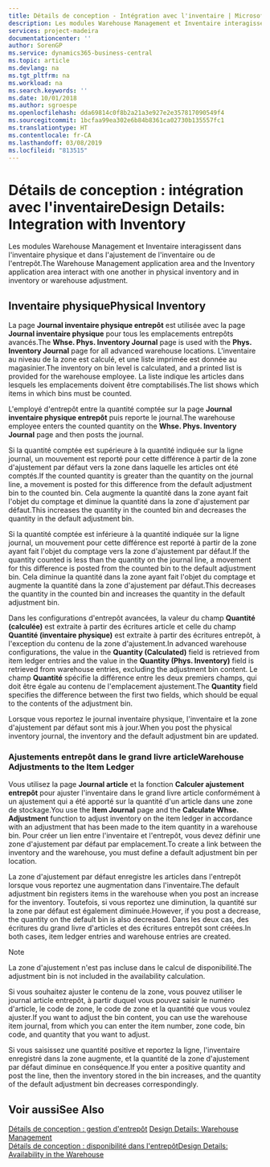 ```yaml
---
title: Détails de conception - Intégration avec l'inventaire | Microsoft Docs
description: Les modules Warehouse Management et Inventaire interagissent dans l'inventaire physique et dans l'ajustement de l'inventaire ou de l'entrepôt.
services: project-madeira
documentationcenter: ''
author: SorenGP
ms.service: dynamics365-business-central
ms.topic: article
ms.devlang: na
ms.tgt_pltfrm: na
ms.workload: na
ms.search.keywords: ''
ms.date: 10/01/2018
ms.author: sgroespe
ms.openlocfilehash: dda69814c0f8b2a21a3e927e2e357817090549f4
ms.sourcegitcommit: 1bcfaa99ea302e6b84b8361ca02730b135557fc1
ms.translationtype: HT
ms.contentlocale: fr-CA
ms.lasthandoff: 03/08/2019
ms.locfileid: "813515"
---
```

# <a name="design-details-integration-with-inventory"></a><span data-ttu-id="ed649-103">Détails de conception : intégration avec l'inventaire</span><span class="sxs-lookup"><span data-stu-id="ed649-103">Design Details: Integration with Inventory</span></span>
<span data-ttu-id="ed649-104">Les modules Warehouse Management et Inventaire interagissent dans l'inventaire physique et dans l'ajustement de l'inventaire ou de l'entrepôt.</span><span class="sxs-lookup"><span data-stu-id="ed649-104">The Warehouse Management application area and the Inventory application area interact with one another in physical inventory and in inventory or warehouse adjustment.</span></span>  
  
## <a name="physical-inventory"></a><span data-ttu-id="ed649-105">Inventaire physique</span><span class="sxs-lookup"><span data-stu-id="ed649-105">Physical Inventory</span></span>  
 <span data-ttu-id="ed649-106">La page **Journal inventaire physique entrepôt** est utilisée avec la page **Journal inventaire physique** pour tous les emplacements entrepôts avancés.</span><span class="sxs-lookup"><span data-stu-id="ed649-106">The **Whse. Phys. Inventory Journal** page is used with the **Phys. Inventory Journal** page for all advanced warehouse locations.</span></span> <span data-ttu-id="ed649-107">L'inventaire au niveau de la zone est calculé, et une liste imprimée est donnée au magasinier.</span><span class="sxs-lookup"><span data-stu-id="ed649-107">The inventory on bin level is calculated, and a printed list is provided for the warehouse employee.</span></span> <span data-ttu-id="ed649-108">La liste indique les articles dans lesquels les emplacements doivent être comptabilisés.</span><span class="sxs-lookup"><span data-stu-id="ed649-108">The list shows which items in which bins must be counted.</span></span>  
  
 <span data-ttu-id="ed649-109">L'employé d'entrepôt entre la quantité comptée sur la page **Journal inventaire physique entrepôt** puis reporte le journal.</span><span class="sxs-lookup"><span data-stu-id="ed649-109">The warehouse employee enters the counted quantity on the **Whse. Phys. Inventory Journal** page and then posts the journal.</span></span>  
  
 <span data-ttu-id="ed649-110">Si la quantité comptée est supérieure à la quantité indiquée sur la ligne journal, un mouvement est reporté pour cette différence à partir de la zone d'ajustement par défaut vers la zone dans laquelle les articles ont été comptés.</span><span class="sxs-lookup"><span data-stu-id="ed649-110">If the counted quantity is greater than the quantity on the journal line, a movement is posted for this difference from the default adjustment bin to the counted bin.</span></span> <span data-ttu-id="ed649-111">Cela augmente la quantité dans la zone ayant fait l'objet du comptage et diminue la quantité dans la zone d'ajustement par défaut.</span><span class="sxs-lookup"><span data-stu-id="ed649-111">This increases the quantity in the counted bin and decreases the quantity in the default adjustment bin.</span></span>  
  
 <span data-ttu-id="ed649-112">Si la quantité comptée est inférieure à la quantité indiquée sur la ligne journal, un mouvement pour cette différence est reporté à partir de la zone ayant fait l'objet du comptage vers la zone d'ajustement par défaut.</span><span class="sxs-lookup"><span data-stu-id="ed649-112">If the quantity counted is less than the quantity on the journal line, a movement for this difference is posted from the counted bin to the default adjustment bin.</span></span> <span data-ttu-id="ed649-113">Cela diminue la quantité dans la zone ayant fait l'objet du comptage et augmente la quantité dans la zone d'ajustement par défaut.</span><span class="sxs-lookup"><span data-stu-id="ed649-113">This decreases the quantity in the counted bin and increases the quantity in the default adjustment bin.</span></span>  
  
 <span data-ttu-id="ed649-114">Dans les configurations d'entrepôt avancées, la valeur du champ **Quantité (calculée)** est extraite à partir des écritures article et celle du champ **Quantité (inventaire physique)** est extraite à partir des écritures entrepôt, à l'exception du contenu de la zone d'ajustement.</span><span class="sxs-lookup"><span data-stu-id="ed649-114">In advanced warehouse configurations, the value in the **Quantity (Calculated)** field is retrieved from item ledger entries and the value in the **Quantity (Phys. Inventory)** field is retrieved from warehouse entries, excluding the adjustment bin content.</span></span> <span data-ttu-id="ed649-115">Le champ **Quantité** spécifie la différence entre les deux premiers champs, qui doit être égale au contenu de l'emplacement ajustement.</span><span class="sxs-lookup"><span data-stu-id="ed649-115">The **Quantity** field specifies the difference between the first two fields, which should be equal to the contents of the adjustment bin.</span></span>  
  
 <span data-ttu-id="ed649-116">Lorsque vous reportez le journal inventaire physique, l'inventaire et la zone d'ajustement par défaut sont mis à jour.</span><span class="sxs-lookup"><span data-stu-id="ed649-116">When you post the physical inventory journal, the inventory and the default adjustment bin are updated.</span></span>  
  
### <a name="warehouse-adjustments-to-the-item-ledger"></a><span data-ttu-id="ed649-117">Ajustements entrepôt dans le grand livre article</span><span class="sxs-lookup"><span data-stu-id="ed649-117">Warehouse Adjustments to the Item Ledger</span></span>  
 <span data-ttu-id="ed649-118">Vous utilisez la page **Journal article** et la fonction **Calculer ajustement entrepôt** pour ajuster l'inventaire dans le grand livre article conformément à un ajustement qui a été apporté sur la quantité d'un article dans une zone de stockage.</span><span class="sxs-lookup"><span data-stu-id="ed649-118">You use the **Item Journal** page and the **Calculate Whse. Adjustment** function to adjust inventory on the item ledger in accordance with an adjustment that has been made to the item quantity in a warehouse bin.</span></span> <span data-ttu-id="ed649-119">Pour créer un lien entre l'inventaire et l'entrepôt, vous devez définir une zone d'ajustement par défaut par emplacement.</span><span class="sxs-lookup"><span data-stu-id="ed649-119">To create a link between the inventory and the warehouse, you must define a default adjustment bin per location.</span></span>  
  
 <span data-ttu-id="ed649-120">La zone d'ajustement par défaut enregistre les articles dans l'entrepôt lorsque vous reportez une augmentation dans l'inventaire.</span><span class="sxs-lookup"><span data-stu-id="ed649-120">The default adjustment bin registers items in the warehouse when you post an increase for the inventory.</span></span> <span data-ttu-id="ed649-121">Toutefois, si vous reportez une diminution, la quantité sur la zone par défaut est également diminuée.</span><span class="sxs-lookup"><span data-stu-id="ed649-121">However, if you post a decrease, the quantity on the default bin is also decreased.</span></span> <span data-ttu-id="ed649-122">Dans les deux cas, des écritures du grand livre d'articles et des écritures entrepôt sont créées.</span><span class="sxs-lookup"><span data-stu-id="ed649-122">In both cases, item ledger entries and warehouse entries are created.</span></span>  
  
> [!NOTE]  
>  <span data-ttu-id="ed649-123">La zone d'ajustement n'est pas incluse dans le calcul de disponibilité.</span><span class="sxs-lookup"><span data-stu-id="ed649-123">The adjustment bin is not included in the availability calculation.</span></span>  
  
 <span data-ttu-id="ed649-124">Si vous souhaitez ajuster le contenu de la zone, vous pouvez utiliser le journal article entrepôt, à partir duquel vous pouvez saisir le numéro d'article, le code de zone, le code de zone et la quantité que vous voulez ajuster.</span><span class="sxs-lookup"><span data-stu-id="ed649-124">If you want to adjust the bin content, you can use the warehouse item journal, from which you can enter the item number, zone code, bin code, and quantity that you want to adjust.</span></span>  
  
 <span data-ttu-id="ed649-125">Si vous saisissez une quantité positive et reportez la ligne, l'inventaire enregistré dans la zone augmente, et la quantité de la zone d'ajustement par défaut diminue en conséquence.</span><span class="sxs-lookup"><span data-stu-id="ed649-125">If you enter a positive quantity and post the line, then the inventory stored in the bin increases, and the quantity of the default adjustment bin decreases correspondingly.</span></span>  
  
## <a name="see-also"></a><span data-ttu-id="ed649-126">Voir aussi</span><span class="sxs-lookup"><span data-stu-id="ed649-126">See Also</span></span>  
 <span data-ttu-id="ed649-127">[Détails de conception : gestion d'entrepôt](design-details-warehouse-management.md) </span><span class="sxs-lookup"><span data-stu-id="ed649-127">[Design Details: Warehouse Management](design-details-warehouse-management.md) </span></span>  
 [<span data-ttu-id="ed649-128">Détails de conception : disponibilité dans l'entrepôt</span><span class="sxs-lookup"><span data-stu-id="ed649-128">Design Details: Availability in the Warehouse</span></span>](design-details-availability-in-the-warehouse.md)